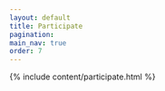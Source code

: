 ```yaml
---
layout: default
title: Participate
pagination:
main_nav: true
order: 7
---
```


{% include content/participate.html %}
